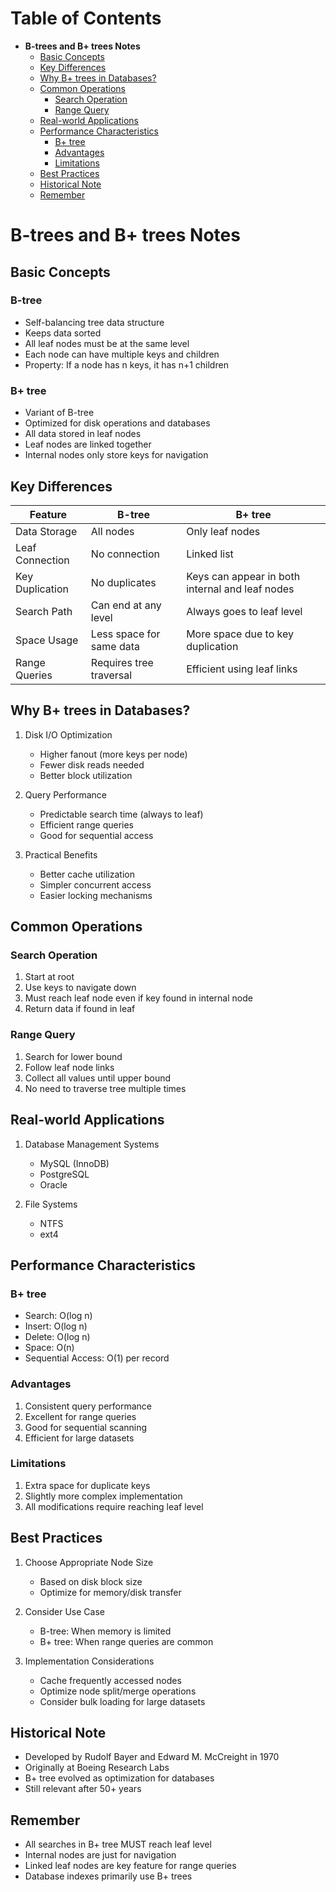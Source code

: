 # Table of Contents

- **B-trees and B+ trees Notes**
  - [Basic Concepts](#basic-concepts)
  - [Key Differences](#key-differences)
  - [Why B+ trees in Databases?](#why-b-trees-in-databases)
  - [Common Operations](#common-operations)
    - [Search Operation](#search-operation)
    - [Range Query](#range-query)
  - [Real-world Applications](#real-world-applications)
  - [Performance Characteristics](#performance-characteristics)
    - [B+ tree](#b-tree)
    - [Advantages](#advantages)
    - [Limitations](#limitations)
  - [Best Practices](#best-practices)
  - [Historical Note](#historical-note)
  - [Remember](#remember)

# B-trees and B+ trees Notes

## Basic Concepts

### B-tree

- Self-balancing tree data structure
- Keeps data sorted
- All leaf nodes must be at the same level
- Each node can have multiple keys and children
- Property: If a node has n keys, it has n+1 children

### B+ tree

- Variant of B-tree
- Optimized for disk operations and databases
- All data stored in leaf nodes
- Leaf nodes are linked together
- Internal nodes only store keys for navigation

## Key Differences

| Feature         | B-tree                   | B+ tree                                         |
| --------------- | ------------------------ | ----------------------------------------------- |
| Data Storage    | All nodes                | Only leaf nodes                                 |
| Leaf Connection | No connection            | Linked list                                     |
| Key Duplication | No duplicates            | Keys can appear in both internal and leaf nodes |
| Search Path     | Can end at any level     | Always goes to leaf level                       |
| Space Usage     | Less space for same data | More space due to key duplication               |
| Range Queries   | Requires tree traversal  | Efficient using leaf links                      |

## Why B+ trees in Databases?

1. Disk I/O Optimization

   - Higher fanout (more keys per node)
   - Fewer disk reads needed
   - Better block utilization

2. Query Performance

   - Predictable search time (always to leaf)
   - Efficient range queries
   - Good for sequential access

3. Practical Benefits
   - Better cache utilization
   - Simpler concurrent access
   - Easier locking mechanisms

## Common Operations

### Search Operation

1. Start at root
2. Use keys to navigate down
3. Must reach leaf node even if key found in internal node
4. Return data if found in leaf

### Range Query

1. Search for lower bound
2. Follow leaf node links
3. Collect all values until upper bound
4. No need to traverse tree multiple times

## Real-world Applications

1. Database Management Systems

   - MySQL (InnoDB)
   - PostgreSQL
   - Oracle

2. File Systems
   - NTFS
   - ext4

## Performance Characteristics

### B+ tree

- Search: O(log n)
- Insert: O(log n)
- Delete: O(log n)
- Space: O(n)
- Sequential Access: O(1) per record

### Advantages

1. Consistent query performance
2. Excellent for range queries
3. Good for sequential scanning
4. Efficient for large datasets

### Limitations

1. Extra space for duplicate keys
2. Slightly more complex implementation
3. All modifications require reaching leaf level

## Best Practices

1. Choose Appropriate Node Size

   - Based on disk block size
   - Optimize for memory/disk transfer

2. Consider Use Case

   - B-tree: When memory is limited
   - B+ tree: When range queries are common

3. Implementation Considerations
   - Cache frequently accessed nodes
   - Optimize node split/merge operations
   - Consider bulk loading for large datasets

## Historical Note

- Developed by Rudolf Bayer and Edward M. McCreight in 1970
- Originally at Boeing Research Labs
- B+ tree evolved as optimization for databases
- Still relevant after 50+ years

## Remember

- All searches in B+ tree MUST reach leaf level
- Internal nodes are just for navigation
- Linked leaf nodes are key feature for range queries
- Database indexes primarily use B+ trees
